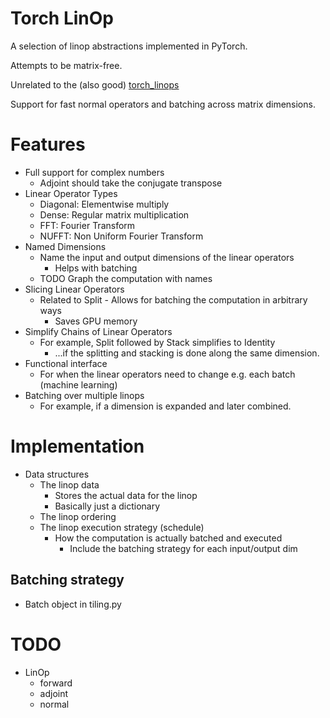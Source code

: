 # Torch LinOp
A selection of linop abstractions implemented in PyTorch.

Attempts to be matrix-free.

Unrelated to the (also good) [torch_linops](https://github.com/cvxgrp/torch_linops)

Support for fast normal operators and batching across matrix dimensions.


# Features
- Full support for complex numbers
  - Adjoint should take the conjugate transpose
- Linear Operator Types
  - Diagonal: Elementwise multiply
  - Dense: Regular matrix multiplication
  - FFT: Fourier Transform
  - NUFFT: Non Uniform Fourier Transform
- Named Dimensions
  - Name the input and output dimensions of the linear operators
    - Helps with batching
  - TODO Graph the computation with names
- Slicing Linear Operators
  - Related to Split - Allows for batching the computation in arbitrary ways
    - Saves GPU memory
- Simplify Chains of Linear Operators
  - For example, Split followed by Stack simplifies to Identity
    - ...if the splitting and stacking is done along the same dimension.
- Functional interface
  - For when the linear operators need to change e.g. each batch (machine learning)
- Batching over multiple linops
  - For example, if a dimension is expanded and later combined.

# Implementation
- Data structures
  - The linop data
    - Stores the actual data for the linop
    - Basically just a dictionary
  - The linop ordering
  - The linop execution strategy (schedule)
    - How the computation is actually batched and executed
      - Include the batching strategy for each input/output dim

## Batching strategy
- Batch object in tiling.py


# TODO
- LinOp
  - forward
  - adjoint
  - normal


